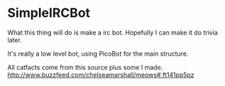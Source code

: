 # SimpleIRCBot

What this thing will do is make a irc bot. Hopefully I can make it do trivia later.

It's really a low level bot, using PicoBot for the main structure.

All catfacts come from this source plus some I made.
http://www.buzzfeed.com/chelseamarshall/meows#.ft141pp5pz
